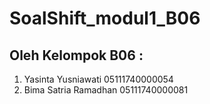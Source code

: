 # SoalShift_modul1_B06

## Oleh Kelompok B06 :
1. Yasinta Yusniawati   05111740000054
2. Bima Satria Ramadhan 05111740000081
